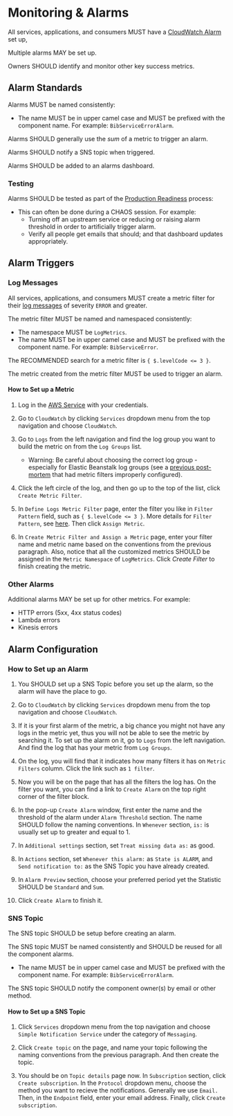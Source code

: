# Monitoring & Alarms

All services, applications, and consumers MUST have a [CloudWatch Alarm](http://docs.aws.amazon.com/AmazonCloudWatch/latest/monitoring/AlarmThatSendsEmail.html) set up,

Multiple alarms MAY be set up.

Owners SHOULD identify and monitor other key success metrics.

## Alarm Standards

Alarms MUST be named consistently:

- The name MUST be in upper camel case and MUST be prefixed with the component name. For example: `BibServiceErrorAlarm`.

Alarms SHOULD generally use the *sum* of a metric to trigger an alarm.

Alarms SHOULD notify a SNS topic when triggered.

Alarms SHOULD be added to an alarms dashboard.

### Testing

Alarms SHOULD be tested as part of the [Production Readiness](production-readiness.md) process:
- This can often be done during a CHAOS session. For example:
    - Turning off an upstream service or reducing or raising alarm threshold in order to artificially trigger alarm.
    - Verify all people get emails that should; and that dashboard updates appropriately.

## Alarm Triggers

### Log Messages

All services, applications, and consumers MUST create a metric filter for their [log messages](logging.md) of severity `ERROR` and greater. 

The metric filter MUST be named and namespaced consistently:

- The namespace MUST be `LogMetrics`.
- The name MUST be in upper camel case and MUST be prefixed with the component name. For example: `BibServiceError`.

The RECOMMENDED search for a metric filter is `{ $.levelCode <= 3 }`.

The metric created from the metric filter MUST be used to trigger an alarm.

#### How to Set up a Metric

1. Log in the [AWS Service](https://aws.amazon.com/console/) with your credentials.

2. Go to `CloudWatch` by clicking `Services` dropdown menu from the top navigation and choose `CloudWatch`.

3. Go to `Logs` from the left navigation and find the log group you want to build the metric on from the `Log Groups` list.
   - Warning: Be careful about choosing the correct log group - especially for Elastic Beanstalk log groups (see a [previous post-mortem](../post-morterms/2018-03-30-sierra-api.md) that had metric filters improperly configured).

4. Click the left circle of the log, and then go up to the top of the list, click `Create Metric Filter`.

5. In `Define Logs Metric Filter` page, enter the filter you like in `Filter Pattern` field, such as `{ $.levelCode <= 3 }`. More details for `Filter Pattern`, see [here](https://docs.aws.amazon.com/AmazonCloudWatch/latest/logs/FilterAndPatternSyntax.html). Then click `Assign Metric`.

6. In `Create Metric Filter and Assign a Metric` page, enter your filter name and metric name based on the conventions from the previous paragraph. Also, notice that all the customized metrics SHOULD be assigned in the `Metric Namespace` of `LogMetrics`. Click _Create Filter_ to finish creating the metric.

### Other Alarms

Additional alarms MAY be set up for other metrics. For example: 

- HTTP errors (5xx, 4xx status codes)
- Lambda errors
- Kinesis errors

## Alarm Configuration

### How to Set up an Alarm

1. You SHOULD set up a SNS Topic before you set up the alarm, so the alarm will have the place to go.

2. Go to `CloudWatch` by clicking `Services` dropdown menu from the top navigation and choose `CloudWatch`.

3. If it is your first alarm of the metric, a big chance you might not have any logs in the metric yet, thus you will not be able to see the metric by searching it. To set up the alarm on it, go to `Logs` from the left navigation. And find the log that has your metric from `Log Groups`.

4. On the log, you will find that it indicates how many filters it has on `Metric Filters` column. Click the link such as `1 filter`.

5. Now you will be on the page that has all the filters the log has. On the filter you want, you can find a link to `Create Alarm` on the top right corner of the filter block.

6. In the pop-up `Create Alarm` window, first enter the name and the threshold of the alarm under `Alarm Threshold` section. The name SHOULD follow the naming conventions. In `Whenever` section, `is:` is usually set up to greater and equal to 1.

7. In `Additional settings` section, set `Treat missing data as:` as good.

8. In `Actions` section, set `Whenever this alarm:` as `State is ALARM`, and `Send notification to:` as the SNS Topic you have already created.

9. In `Alarm Preview` section, choose your preferred period yet the Statistic SHOULD be `Standard` and `Sum`.

10. Click `Create Alarm` to finish it.

### SNS Topic

The SNS topic SHOULD be setup before creating an alarm.

The SNS topic MUST be named consistently and SHOULD be reused for all the component alarms.

- The name MUST be in upper camel case and MUST be prefixed with the component name. For example: `BibServiceErrorAlarm`.

The SNS topic SHOULD notify the component owner(s) by email or other method.

#### How to Set up a SNS Topic

1. Click `Services` dropdown menu from the top navigation and choose `Simple Notification Service` under the category of `Messaging`.

2. Click `Create topic` on the page, and name your topic following the naming conventions from the previous paragraph. And then create the topic.

3. You should be on `Topic details` page now. In `Subscription` section, click `Create subscription`. In the `Protocol` dropdown menu, choose the method you want to recieve the notifications. Generally we use `Email.` Then, in the `Endpoint` field, enter your email address. Finally, click `Create subscription`.
